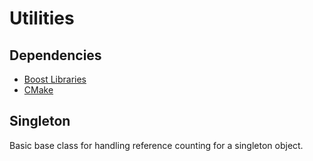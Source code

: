 # Utilities

## Dependencies

- [Boost Libraries](https://www.boost.org)
- [CMake](https://cmake.org)

## Singleton

Basic base class for handling reference counting for a singleton object.